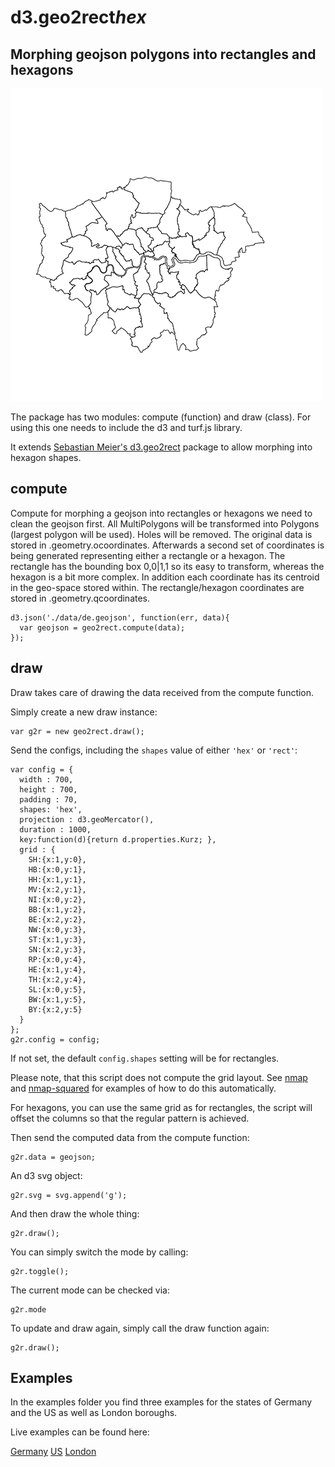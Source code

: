 # d3.geo2rect*hex*
## Morphing geojson polygons into rectangles and hexagons

![DemoClip](https://raw.githubusercontent.com/BobHarper1/d3.geo2rect/master/thumb.gif)

The package has two modules: compute (function) and draw (class).
For using this one needs to include the d3 and turf.js library.

It extends [Sebastian Meier's d3.geo2rect](https://github.com/sebastian-meier/d3.geo2rect) package to allow morphing into hexagon shapes.

## compute

Compute for morphing a geojson into rectangles or hexagons we need to clean the geojson first. All MultiPolygons will be transformed into Polygons (largest polygon will be used). Holes will be removed. The original data is stored in .geometry.ocoordinates.
Afterwards a second set of coordinates is being generated representing either a rectangle or a hexagon. The rectangle has the bounding box 0,0|1,1 so its easy to transform, whereas the hexagon is a bit more complex. In addition each coordinate has its centroid in the geo-space stored within. The rectangle/hexagon coordinates are stored in .geometry.qcoordinates.

```
d3.json('./data/de.geojson', function(err, data){
  var geojson = geo2rect.compute(data);
});
```

## draw

Draw takes care of drawing the data received from the compute function.

Simply create a new draw instance:
```
var g2r = new geo2rect.draw();
```

Send the configs, including the `shapes` value of either `'hex'` or `'rect'`:
```
var config = {
  width : 700,
  height : 700,
  padding : 70,
  shapes: 'hex',
  projection : d3.geoMercator(),
  duration : 1000,
  key:function(d){return d.properties.Kurz; },
  grid : {
    SH:{x:1,y:0},
    HB:{x:0,y:1},
    HH:{x:1,y:1},
    MV:{x:2,y:1},
    NI:{x:0,y:2},
    BB:{x:1,y:2},
    BE:{x:2,y:2},
    NW:{x:0,y:3},
    ST:{x:1,y:3},
    SN:{x:2,y:3},
    RP:{x:0,y:4},
    HE:{x:1,y:4},
    TH:{x:2,y:4},
    SL:{x:0,y:5},
    BW:{x:1,y:5},
    BY:{x:2,y:5}
  }
};
g2r.config = config;
```
If not set, the default `config.shapes` setting will be for rectangles.

Please note, that this script does not compute the grid layout. See [nmap](https://github.com/sebastian-meier/nmap.js) and [nmap-squared](https://github.com/sebastian-meier/nmap-squared.js) for examples of how to do this automatically.

For hexagons, you can use the same grid as for rectangles, the script will offset the columns so that the regular pattern is achieved.

Then send the computed data from the compute function:
```
g2r.data = geojson;
```

An d3 svg object:
```
g2r.svg = svg.append('g');
```

And then draw the whole thing:
```
g2r.draw();
```

You can simply switch the mode by calling:
```
g2r.toggle();
```

The current mode can be checked via:
```
g2r.mode
```

To update and draw again, simply call the draw function again:
```
g2r.draw();
```

## Examples

In the examples folder you find three examples for the states of Germany and the US as well as London boroughs.

Live examples can be found here:

[Germany](http://prjcts.sebastianmeier.eu/geo2rect/example/index_de.html)
[US](http://prjcts.sebastianmeier.eu/geo2rect/example/index_us.html)
[London](http://prjcts.sebastianmeier.eu/geo2rect/example/index_ldn.html)

